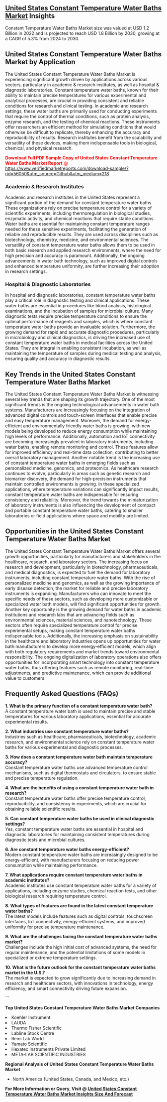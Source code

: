 <h2><a href="https://www.verifiedmarketreports.com/download-sample/?rid=56050&amp;utm_source=Github&amp;utm_medium=218" target="_blank">United States Constant Temperature Water Baths Market</a> Insights</h2><p>Constant Temperature Water Baths Market size was valued at USD 1.2 Billion in 2022 and is projected to reach USD 1.8 Billion by 2030, growing at a CAGR of 5.3% from 2024 to 2030.</p><p> <h2>United States Constant Temperature Water Baths Market by Application</h2> The United States Constant Temperature Water Baths Market is experiencing significant growth driven by applications across various sectors, particularly in academic & research institutes, as well as hospital & diagnostic laboratories. Constant temperature water baths, known for their ability to maintain precise temperatures for various experimental and analytical processes, are crucial in providing consistent and reliable conditions for research and clinical testing. In academic and research settings, these water baths are primarily used for conducting experiments that require the control of thermal conditions, such as protein analysis, enzyme research, and the testing of chemical reactions. These instruments offer researchers an efficient method for simulating conditions that would otherwise be difficult to replicate, thereby enhancing the accuracy and reproducibility of results. Research institutes benefit from the scalability and versatility of these devices, making them indispensable tools in biological, chemical, and physical research. <p><span class=""><span style="color: #ff0000;"><strong>Download Full PDF Sample Copy of United States Constant Temperature Water Baths Market Report</strong> @ </span><a href="https://www.verifiedmarketreports.com/download-sample/?rid=56050&amp;utm_source=Github&amp;utm_medium=218" target="_blank">https://www.verifiedmarketreports.com/download-sample/?rid=56050&amp;utm_source=Github&amp;utm_medium=218</a></span></p> <h3>Academic & Research Institutes</h3> Academic and research institutes in the United States represent a significant portion of the demand for constant temperature water baths. These organizations rely on precise temperature control for a variety of scientific experiments, including thermoregulation in biological studies, enzymatic activity, and chemical reactions that require stable conditions. Water baths are essential for maintaining constant temperature ranges needed for these sensitive experiments, facilitating the generation of reliable and reproducible results. They are used across disciplines such as biotechnology, chemistry, medicine, and environmental sciences. The versatility of constant temperature water baths allows them to be used in both basic research and applied research environments, where the need for high precision and accuracy is paramount. Additionally, the ongoing advancements in water bath technology, such as improved digital controls and enhanced temperature uniformity, are further increasing their adoption in research settings. <h3>Hospital & Diagnostic Laboratories</h3> In hospital and diagnostic laboratories, constant temperature water baths play a critical role in diagnostic testing and clinical applications. These water baths are essential in procedures like blood analysis, histological examinations, and the incubation of samples for microbial culture. Many diagnostic tests require precise temperature conditions to ensure the optimal performance of reagents and samples, which is where constant temperature water baths provide an invaluable solution. Furthermore, the growing demand for rapid and accurate diagnostic procedures, particularly in microbiology and clinical diagnostics, is driving the increased use of constant temperature water baths in medical facilities across the United States. They are integral in enabling consistent incubation, as well as maintaining the temperature of samples during medical testing and analysis, ensuring quality and accuracy in diagnostic results. <h2>Key Trends in the United States Constant Temperature Water Baths Market</h2> The United States Constant Temperature Water Baths Market is witnessing several key trends that are shaping its growth trajectory. One of the most significant trends is the ongoing technological advancements in water bath systems. Manufacturers are increasingly focusing on the integration of advanced digital controls and touch-screen interfaces that enable precise and easy temperature management. Moreover, the demand for energy-efficient and environmentally friendly water baths is growing, with new models being developed to reduce energy consumption while maintaining high levels of performance. Additionally, automation and IoT connectivity are becoming increasingly prevalent in laboratory instruments, including water baths, enabling remote monitoring and control. These features allow for improved efficiency and real-time data collection, contributing to better overall laboratory management. Another notable trend is the increasing use of constant temperature water baths in emerging fields such as personalized medicine, genomics, and proteomics. As healthcare research continues to evolve, particularly in areas such as genetic research and biomarker discovery, the demand for high-precision instruments that maintain controlled environments is growing. In these specialized applications, where temperature variations can significantly impact results, constant temperature water baths are indispensable for ensuring consistency and reliability. Moreover, the trend towards the miniaturization of laboratory instruments is also influencing the development of compact and portable constant temperature water baths, catering to smaller laboratories or field applications where space and mobility are limited. <h2>Opportunities in the United States Constant Temperature Water Baths Market</h2> The United States Constant Temperature Water Baths Market offers several growth opportunities, particularly for manufacturers and stakeholders in the healthcare, research, and laboratory sectors. The increasing focus on research and development, particularly in biotechnology, pharmaceuticals, and medical diagnostics, is expected to fuel the demand for laboratory instruments, including constant temperature water baths. With the rise of personalized medicine and genomics, as well as the growing importance of early disease detection, the market for reliable and precise laboratory instruments is expanding. Manufacturers who can innovate to meet the specific needs of these sectors, such as developing more customizable or specialized water bath models, will find significant opportunities for growth. Another key opportunity is the growing demand for water baths in academic institutions and research labs that are advancing fields such as environmental sciences, material sciences, and nanotechnology. These sectors often require specialized temperature control for precise experimental setups, making constant temperature water baths indispensable tools. Additionally, the increasing emphasis on sustainability in the healthcare and laboratory industries opens up opportunities for water bath manufacturers to develop more energy-efficient models, which align with both regulatory requirements and market trends toward environmental responsibility. The ongoing digitalization of laboratory operations also offers opportunities for incorporating smart technology into constant temperature water baths, thus offering features such as remote monitoring, real-time adjustments, and predictive maintenance, which can provide additional value to customers. <h2>Frequently Asked Questions (FAQs)</h2> <p><b>1. What is the primary function of a constant temperature water bath?</b><br> A constant temperature water bath is used to maintain precise and stable temperatures for various laboratory applications, essential for accurate experimental results.</p> <p><b>2. What industries use constant temperature water baths?</b><br> Industries such as healthcare, pharmaceuticals, biotechnology, academic research, and environmental science rely on constant temperature water baths for various experimental and diagnostic processes.</p> <p><b>3. How does a constant temperature water bath maintain temperature accuracy?</b><br> Constant temperature water baths use advanced temperature control mechanisms, such as digital thermostats and circulators, to ensure stable and precise temperature regulation.</p> <p><b>4. What are the benefits of using a constant temperature water bath in research?</b><br> Constant temperature water baths offer precise temperature control, reproducibility, and consistency in experiments, which are crucial for obtaining reliable scientific results.</p> <p><b>5. Can constant temperature water baths be used in clinical diagnostic settings?</b><br> Yes, constant temperature water baths are essential in hospital and diagnostic laboratories for maintaining consistent temperatures during diagnostic tests and microbial cultures.</p> <p><b>6. Are constant temperature water baths energy-efficient?</b><br> Modern constant temperature water baths are increasingly designed to be energy-efficient, with manufacturers focusing on reducing power consumption while maintaining performance.</p> <p><b>7. What applications require constant temperature water baths in academic institutes?</b><br> Academic institutes use constant temperature water baths for a variety of applications, including enzyme studies, chemical reaction tests, and other biological research requiring temperature control.</p> <p><b>8. What types of features are found in the latest constant temperature water baths?</b><br> The latest models include features such as digital controls, touchscreen interfaces, IoT connectivity, energy-efficient systems, and improved uniformity for precise temperature maintenance.</p> <p><b>9. What are the challenges facing the constant temperature water baths market?</b><br> Challenges include the high initial cost of advanced systems, the need for regular maintenance, and the potential limitations of some models in specialized or extreme temperature settings.</p> <p><b>10. What is the future outlook for the constant temperature water baths market in the U.S.?</b><br> The market is expected to grow significantly due to increasing demand in research and healthcare sectors, with innovations in technology, energy efficiency, and smart connectivity driving future expansion.</p> ```</p><p><strong>Top United States Constant Temperature Water Baths Market Companies</strong></p><div data-test-id=""><p><li>Koehler Instrument</li><li> LAUDA</li><li> Thermo Fisher Scientific</li><li> Labline Stock Centre</li><li> Remi Lab World</li><li> Yamato Scientific</li><li> Hexatec Instruments Private Limited</li><li> META-LAB SCIENTIFIC INDUSTRIES</li></p><div><strong>Regional Analysis of&nbsp;United States Constant Temperature Water Baths Market</strong></div><ul><li dir="ltr"><p dir="ltr">North America&nbsp;(United States, Canada, and Mexico, etc.)</p></li></ul><p><strong>For More Information or Query, Visit @&nbsp;</strong><strong><a href="https://www.verifiedmarketreports.com/product/global-constant-temperature-water-baths-market-2019-by-manufacturers-regions-type-and-application-forecast-to-2024/?utm_source=Github&amp;utm_medium=218" target="_blank">United States Constant Temperature Water Baths Market Insights Size And Forecast</a></strong></p></div>
